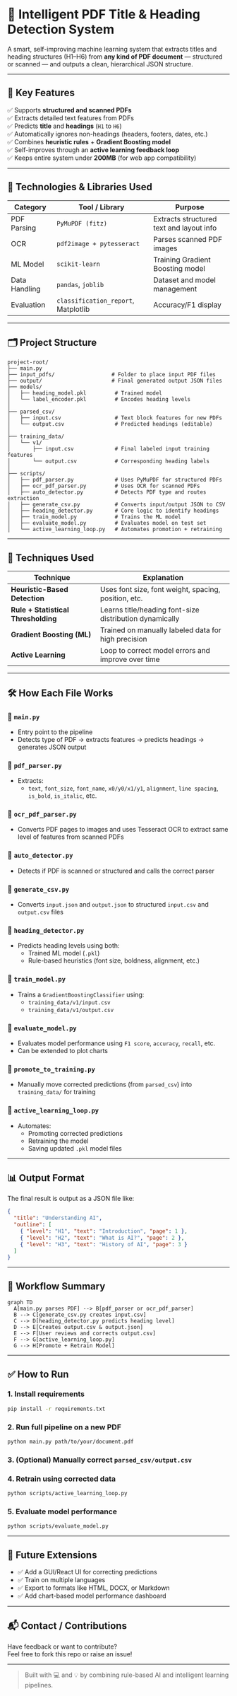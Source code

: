 # 🧐 Intelligent PDF Title & Heading Detection System

A smart, self-improving machine learning system that extracts titles and heading structures (H1–H6) from **any kind of PDF document** — structured or scanned — and outputs a clean, hierarchical JSON structure.

---

## 🚀 Key Features

✅ Supports **structured and scanned PDFs**\
✅ Extracts detailed text features from PDFs\
✅ Predicts **title** and **headings** (`H1` to `H6`)\
✅ Automatically ignores non-headings (headers, footers, dates, etc.)\
✅ Combines **heuristic rules** + **Gradient Boosting model**\
✅ Self-improves through an **active learning feedback loop**\
✅ Keeps entire system under **200MB** (for web app compatibility)

---

## 🧰 Technologies & Libraries Used

| Category      | Tool / Library                      | Purpose                                  |
| ------------- | ----------------------------------- | ---------------------------------------- |
| PDF Parsing   | `PyMuPDF (fitz)`                    | Extracts structured text and layout info |
| OCR           | `pdf2image + pytesseract`           | Parses scanned PDF images                |
| ML Model      | `scikit-learn`                      | Training Gradient Boosting model         |
| Data Handling | `pandas`, `joblib`                  | Dataset and model management             |
| Evaluation    | `classification_report`, Matplotlib | Accuracy/F1 display                      |

---

## 🗂 Project Structure

```
project-root/
├── main.py
├── input_pdfs/                  # Folder to place input PDF files
├── output/                      # Final generated output JSON files
├── models/
│   ├── heading_model.pkl         # Trained model
│   └── label_encoder.pkl         # Encodes heading levels
│
├── parsed_csv/
│   ├── input.csv                 # Text block features for new PDFs
│   └── output.csv                # Predicted headings (editable)
│
├── training_data/
│   └── v1/
│       ├── input.csv             # Final labeled input training features
│       └── output.csv            # Corresponding heading labels
│
├── scripts/
│   ├── pdf_parser.py             # Uses PyMuPDF for structured PDFs
│   ├── ocr_pdf_parser.py         # Uses OCR for scanned PDFs
│   ├── auto_detector.py          # Detects PDF type and routes extraction
│   ├── generate_csv.py           # Converts input/output JSON to CSV
│   ├── heading_detector.py       # Core logic to identify headings
│   ├── train_model.py            # Trains the ML model
│   ├── evaluate_model.py         # Evaluates model on test set
│   └── active_learning_loop.py   # Automates promotion + retraining
```

---

## 🧠 Techniques Used

| Technique                           | Explanation                                             |
| ----------------------------------- | ------------------------------------------------------- |
| **Heuristic-Based Detection**       | Uses font size, font weight, spacing, position, etc.    |
| **Rule + Statistical Thresholding** | Learns title/heading font-size distribution dynamically |
| **Gradient Boosting (ML)**          | Trained on manually labeled data for high precision     |
| **Active Learning**                 | Loop to correct model errors and improve over time      |

---

## 🛠 How Each File Works

### 🔹 `main.py`

- Entry point to the pipeline
- Detects type of PDF → extracts features → predicts headings → generates JSON output

### 🔹 `pdf_parser.py`

- Extracts:
  - `text`, `font_size`, `font_name`, `x0/y0/x1/y1`, `alignment`, `line spacing`, `is_bold`, `is_italic`, etc.

### 🔹 `ocr_pdf_parser.py`

- Converts PDF pages to images and uses Tesseract OCR to extract same level of features from scanned PDFs

### 🔹 `auto_detector.py`

- Detects if PDF is scanned or structured and calls the correct parser

### 🔹 `generate_csv.py`

- Converts `input.json` and `output.json` to structured `input.csv` and `output.csv` files

### 🔹 `heading_detector.py`

- Predicts heading levels using both:
  - Trained ML model (`.pkl`)
  - Rule-based heuristics (font size, boldness, alignment, etc.)

### 🔹 `train_model.py`

- Trains a `GradientBoostingClassifier` using:
  - `training_data/v1/input.csv`
  - `training_data/v1/output.csv`

### 🔹 `evaluate_model.py`

- Evaluates model performance using `F1 score`, `accuracy`, `recall`, etc.
- Can be extended to plot charts

### 🔹 `promote_to_training.py`

- Manually move corrected predictions (from `parsed_csv`) into `training_data/` for training

### 🔹 `active_learning_loop.py`

- Automates:
  - Promoting corrected predictions
  - Retraining the model
  - Saving updated `.pkl` model files

---

## 📊 Output Format

The final result is output as a JSON file like:

```json
{
  "title": "Understanding AI",
  "outline": [
    { "level": "H1", "text": "Introduction", "page": 1 },
    { "level": "H2", "text": "What is AI?", "page": 2 },
    { "level": "H3", "text": "History of AI", "page": 3 }
  ]
}
```

---

## 🧰 Workflow Summary

```mermaid
graph TD
  A[main.py parses PDF] --> B[pdf_parser or ocr_pdf_parser]
  B --> C[generate_csv.py creates input.csv]
  C --> D[heading_detector.py predicts heading level]
  D --> E[Creates output.csv & output.json]
  E --> F[User reviews and corrects output.csv]
  F --> G[active_learning_loop.py]
  G --> H[Promote + Retrain Model]
```

---

## ✅ How to Run

### 1. Install requirements

```bash
pip install -r requirements.txt
```

### 2. Run full pipeline on a new PDF

```bash
python main.py path/to/your/document.pdf
```

### 3. (Optional) Manually correct `parsed_csv/output.csv`

### 4. Retrain using corrected data

```bash
python scripts/active_learning_loop.py
```

### 5. Evaluate model performance

```bash
python scripts/evaluate_model.py
```

---

## 📌 Future Extensions

- ✅ Add a GUI/React UI for correcting predictions
- ✅ Train on multiple languages
- ✅ Export to formats like HTML, DOCX, or Markdown
- ✅ Add chart-based model performance dashboard

---

## 📬 Contact / Contributions

Have feedback or want to contribute?\
Feel free to fork this repo or raise an issue!

---

> Built with 💻 and 💡 by combining rule-based AI and intelligent learning pipelines.
